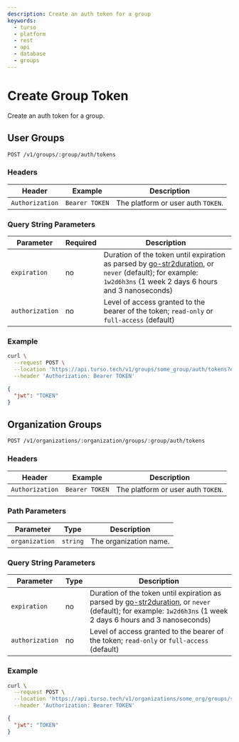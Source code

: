 ```yaml
---
description: Create an auth token for a group
keywords:
  - turso
  - platform
  - rest
  - api
  - database
  - groups
---
```


# Create Group Token

Create an auth token for a group.

## User Groups

`POST /v1/groups/:group/auth/tokens`

### Headers

| Header          | Example        | Description                        |
| --------------- | -------------- | ---------------------------------- |
| `Authorization` | `Bearer TOKEN` | The platform or user auth `TOKEN`. |

### Query String Parameters

| Parameter       | Required | Description                                                                                                                                                     |
| --------------- | -------- | --------------------------------------------------------------------------------------------------------------------------------------------------------------- |
| `expiration`    | no       | Duration of the token until expiration as parsed by [go-str2duration], or `never` (default); for example: `1w2d6h3ns` (1 week 2 days 6 hours and 3 nanoseconds) |
| `authorization` | no       | Level of access granted to the bearer of the token; `read-only` or `full-access` (default)                                                                      |

### Example

```bash
curl \
  --request POST \
  --location 'https://api.turso.tech/v1/groups/some_group/auth/tokens?expiration=1d&authorization=read-only' \
  --header 'Authorization: Bearer TOKEN'
```

```json
{
  "jwt": "TOKEN"
}
```

## Organization Groups

`POST /v1/organizations/:organization/groups/:group/auth/tokens`

### Headers

| Header          | Example        | Description                        |
| --------------- | -------------- | ---------------------------------- |
| `Authorization` | `Bearer TOKEN` | The platform or user auth `TOKEN`. |

### Path Parameters

| Parameter      | Type     | Description            |
| -------------- | -------- | ---------------------- |
| `organization` | `string` | The organization name. |

### Query String Parameters

| Parameter       | Type | Description                                                                                                                                                     |
| --------------- | ---- | --------------------------------------------------------------------------------------------------------------------------------------------------------------- |
| `expiration`    | no   | Duration of the token until expiration as parsed by [go-str2duration], or `never` (default); for example: `1w2d6h3ns` (1 week 2 days 6 hours and 3 nanoseconds) |
| `authorization` | no   | Level of access granted to the bearer of the token; `read-only` or `full-access` (default)                                                                      |

### Example

```bash
curl \
  --request POST \
  --location 'https://api.turso.tech/v1/organizations/some_org/groups/some_group/auth/tokens?expiration=1d&authorization=read-only' \
  --header 'Authorization: Bearer TOKEN'
```

```json
{
  "jwt": "TOKEN"
}
```

[go-str2duration]: https://github.com/xhit/go-str2duration
